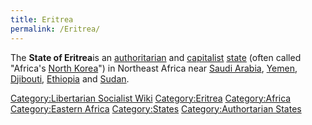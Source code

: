 ```yaml
---
title: Eritrea
permalink: /Eritrea/
---
```


The **State of Eritrea**is an
[authoritarian](authoritarianism "wikilink") and
[capitalist](Capitalism "wikilink") [state](List_of_States "wikilink")
(often called "Africa's [North Korea](North_Korea "wikilink")") in
Northeast Africa near [Saudi Arabia](Saudi_Arabia "wikilink"),
[Yemen](Yemen "wikilink"), [Djibouti](Djibouti "wikilink"),
[Ethiopia](Ethiopia "wikilink") and [Sudan](Sudan "wikilink").

[Category:Libertarian Socialist
Wiki](Category:Libertarian_Socialist_Wiki "wikilink")
[Category:Eritrea](Category:Eritrea "wikilink")
[Category:Africa](Category:Africa "wikilink") [Category:Eastern
Africa](Category:Eastern_Africa "wikilink")
[Category:States](Category:States "wikilink") [Category:Authortarian
States](Category:Authortarian_States "wikilink")